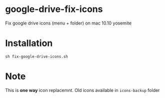 # google-drive-fix-icons
Fix google drive icons (menu + folder) on mac 10.10 yosemite

# Installation

`sh fix-google-drive-icons.sh`

# Note

This is **one way** icon replacemnt. Old icons available in `icons-backup` folder
